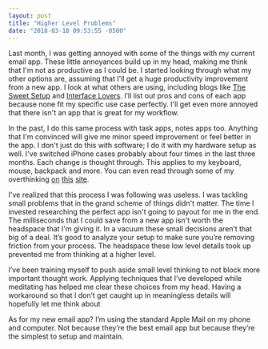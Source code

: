 ```yaml
---
layout: post
title: "Higher Level Problems"
date: "2018-03-18 09:53:55 -0500"
---
```


Last month, I was getting annoyed with some of the things with my current email app. These little annoyances build up in my head, making me think that I'm not as productive as I could be. I started looking through what my other options are, assuming that I'll get a huge productivity improvement from a new app. I look at what others are using, including blogs like [The Sweet Setup](https://thesweetsetup.com) and [Interface Lovers](http://interfacelovers.com). I’ll list out pros and cons of each app because none fit my specific use case perfectly. I'll get even more annoyed that there isn't an app that is great for my workflow.

In the past, I do this same process with task apps, notes apps too. Anything that I'm convinced will give me minor speed improvement or feel better in the app. I don't just do this with software; I do it with my hardware setup as well. I've switched iPhone cases probably about four times in the last three months. Each change is thought through. This applies to my keyboard, mouse, backpack and more. You can even read through some of my overthinking [on](http://kylefiedler.com/2016/03/09/getting-things-done.html) [this](http://kylefiedler.com/2017/02/13/setting-up-my-physical-workspace.html) [site](http://kylefiedler.com/2017/01/08/news-keeping-up-to-date-and-heading-back-to-rss.html).

I've realized that this process I was following was useless. I was tackling small problems that in the grand scheme of things didn't matter. The time I invested researching the perfect app isn't going to payout for me in the end. The milliseconds that I could save from a new app isn't worth the headspace that I'm giving it. In a vacuum these small decisions aren’t that big of a deal. It’s good to analyze your setup to make sure you’re removing friction from your process. The headspace these low level details took up prevented me from thinking at a higher level.

I’ve been training myself to push aside small level thinking to not block more important thought work. Applying techniques that I’ve developed while meditating has helped me clear these choices from my head. Having a workaround so that I don’t get caught up in meaningless details will hopefully let me think about

As for my new email app? I’m using the standard Apple Mail on my phone and computer. Not because they’re the best email app but because they’re the simplest to setup and maintain.
